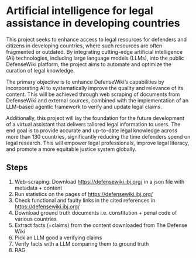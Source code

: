 # Artificial intelligence for legal assistance in developing countries

This project seeks to enhance access to legal resources for defenders and citizens in developing countries, where such resources are often fragmented or outdated. By integrating cutting-edge artificial intelligence (AI) technologies, including large language models (LLMs), into the public DefenseWiki platform, the project aims to automate and optimize the curation of legal knowledge.
 
The primary objective is to enhance DefenseWiki’s capabilities by incorporating AI to systematically improve the quality and relevance of its content. This will be achieved through web scraping of documents from DefenseWiki and external sources, combined with the implementation of an LLM-based agentic framework to verify and update legal claims.
 
Additionally, this project will lay the foundation for the future development of a virtual assistant that delivers tailored legal information to users. The end goal is to provide accurate and up-to-date legal knowledge across more than 130 countries, significantly reducing the time defenders spend on legal research. This will empower legal professionals, improve legal literacy, and promote a more equitable justice system globally.


## Steps

1. Web-scraping: Download https://defensewiki.ibj.org/ in a json file with metadata + content
2. Run statistics on the pages of https://defensewiki.ibj.org/
3. Check functional and faulty links in the cited references in https://defensewiki.ibj.org/
4. Download ground truth documents i.e. constitution + penal code of various countries
5. Extract facts (=claims) from the content downloaded from The Defense Wiki
6. Pick an LLM good a verifying claims
7. Verify facts with a LLM comparing them to ground truth
8. RAG
